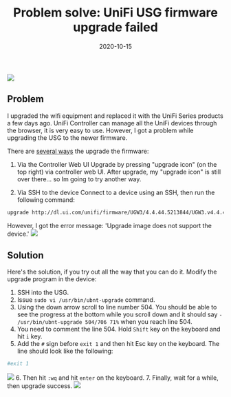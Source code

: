 ﻿---
title: "Problem solve: UniFi USG firmware upgrade failed"
date: 2020-10-15
sidebar: 'auto'
tags:
 - Network
 - Unifi
categories:
 - Tech
publish: True
---

![](https://i.imgur.com/Pe2MAgv.jpg)

## Problem
I upgraded the wifi equipment and replaced it with the UniFi Series products a few days ago.  UniFi Controller can manage all the UniFi devices through the browser, it is very easy to use.  However, I got a problem while upgrading the USG to the newer firmware.  

There are  [several ways](https://help.ubnt.com/hc/en-us/articles/204910064-UniFi-Changing-the-Firmware-of-a-UniFi-Device)  the upgrade the firmware:  

1. Via the Controller Web UI
Upgrade by pressing "upgrade icon" (on the top right) via controller web UI.  After upgrade, my  "upgrade icon" is still over there... so Im going to try another way.  

2. Via SSH to the device
Connect to a device using an SSH, then run the following command:  
``` bash
upgrade http://dl.ui.com/unifi/firmware/UGW3/4.4.44.5213844/UGW3.v4.4.44.5213844.tar
```
However, I got the error message: 'Upgrade image does not support the device.'
![](https://4.bp.blogspot.com/-Sm65xFEwr8E/Xcsb-VH9ubI/AAAAAAAAkjE/4sXetlSoGUg-qHQknlhBzQmfermwSvOagCK4BGAYYCw/s1600/d7de5b078766bd21ad86e0d70c3457e1824c7c4f.jpg)

## Solution
Here's the solution, if you try out all the way that you can do it.
Modify the upgrade program in the device:  
1.  SSH into the USG.
2.  Issue `sudo vi /usr/bin/ubnt-upgrade` command.
3.  Using the down arrow scroll to line number 504. You should be able to see the progress at the bottom while you scroll down and it should say `- /usr/bin/ubnt-upgrade 504/706 71%` when you reach line 504.
4.  You need to comment the line 504. Hold `Shift` key on the keyboard and hit `i` key.
5.  Add the `#` sign before `exit 1` and then hit Esc key on the keyboard. The line should look like the following:
``` bash
#exit 1
```
![](https://4.bp.blogspot.com/-cGEsWvVVOPk/XcsTpd8lPtI/AAAAAAAAki4/7lM0eSo5fDUVAd6GUR0h8UWImgxrep0ZQCK4BGAYYCw/s1600/Screen%2BShot%2B2019-11-13%2Bat%2B4.18.41%2BAM.png)
6. Then hit `:wq` and hit `enter` on the keyboard. 
7. Finally, wait for a while, then upgrade success.
 ![](https://4.bp.blogspot.com/-t0FUiIz40mk/XcsSwtfwK8I/AAAAAAAAkis/5WZw53jFXtwn4NPLj5xM8Vl7L8uRLTEmwCK4BGAYYCw/s400/Screen%2BShot%2B2019-11-13%2Bat%2B4.14.47%2BAM.png)
